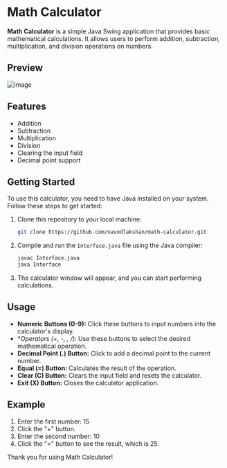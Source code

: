 # Math Calculator

**Math Calculator** is a simple Java Swing application that provides basic mathematical calculations. It allows users to perform addition, subtraction, multiplication, and division operations on numbers.

## Preview

![image](https://github.com/navodlakshan/Math-Calculater/assets/127730980/b5da436f-03c4-4f29-b7d7-2f2631831d22)

## Features

- Addition
- Subtraction
- Multiplication
- Division
- Clearing the input field
- Decimal point support

## Getting Started

To use this calculator, you need to have Java installed on your system. Follow these steps to get started:

1. Clone this repository to your local machine:

   ```bash
   git clone https://github.com/navodlakshan/math-calculator.git
   ```

2. Compile and run the `Interface.java` file using the Java compiler:

   ```bash
   javac Interface.java
   java Interface
   ```

3. The calculator window will appear, and you can start performing calculations.

## Usage

- **Numeric Buttons (0-9):** Click these buttons to input numbers into the calculator's display.
- **Operators (+, -, *, /):** Use these buttons to select the desired mathematical operation.
- **Decimal Point (.) Button:** Click to add a decimal point to the current number.
- **Equal (=) Button:** Calculates the result of the operation.
- **Clear (C) Button:** Clears the input field and resets the calculator.
- **Exit (X) Button:** Closes the calculator application.

## Example

1. Enter the first number: 15
2. Click the "+" button.
3. Enter the second number: 10
4. Click the "=" button to see the result, which is 25.

Thank you for using Math Calculator!
